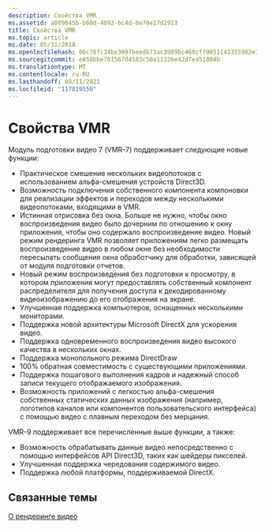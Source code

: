 ```yaml
---
description: Свойства VMR
ms.assetid: a809045b-b60d-4092-bc4d-0e70e17d2913
title: Свойства VMR
ms.topic: article
ms.date: 05/31/2018
ms.openlocfilehash: 66c78fc34be3097beedb73ac3989bc468cff0851143355902e3236f672797a83
ms.sourcegitcommit: e858bbe701567d4583c50a11326e42d7ea51804b
ms.translationtype: MT
ms.contentlocale: ru-RU
ms.lasthandoff: 08/11/2021
ms.locfileid: "117819556"
---
```

# <a name="features-of-the-vmr"></a>Свойства VMR

Модуль подготовки видео 7 (VMR-7) поддерживает следующие новые функции:

-   Практическое смешение нескольких видеопотоков с использованием альфа-смешения устройств Direct3D.
-   Возможность подключения собственного компонента компоновки для реализации эффектов и переходов между несколькими видеопотоками, входящими в VMR.
-   Истинная отрисовка без окна. Больше не нужно, чтобы окно воспроизведения видео было дочерним по отношению к окну приложения, чтобы оно содержало воспроизведение видео. Новый режим рендеринга VMR позволяет приложениям легко размещать воспроизведение видео в любом окне без необходимости пересылать сообщения окна обработчику для обработки, зависящей от модуля подготовки отчетов.
-   Новый режим воспроизведения без подготовки к просмотру, в котором приложения могут предоставлять собственный компонент распределителя для получения доступа к декодированному видеоизображению до его отображения на экране.
-   Улучшенная поддержка компьютеров, оснащенных несколькими мониторами.
-   Поддержка новой архитектуры Microsoft DirectX для ускорения видео.
-   Поддержка одновременного воспроизведения видео высокого качества в нескольких окнах.
-   Поддержка монопольного режима DirectDraw
-   100% обратная совместимость с существующими приложениями.
-   Поддержка пошагового выполнения кадров и надежный способ записи текущего отображаемого изображения.
-   Возможность приложений с легкостью альфа-смешения собственных статических данных изображения (например, логотипов каналов или компонентов пользовательского интерфейса) с помощью видео с плавным переходом без мерцания.

VMR-9 поддерживает все перечисленные выше функции, а также:

-   Возможность обрабатывать данные видео непосредственно с помощью интерфейсов API Direct3D, таких как шейдеры пикселей.
-   Улучшенная поддержка чередования содержимого видео.
-   Поддержка любой платформы, поддерживаемой DirectX.

## <a name="related-topics"></a>Связанные темы

<dl> <dt>

[О рендеринге видео](about-the-video-mixing-render.md)
</dt> </dl>

 

 



